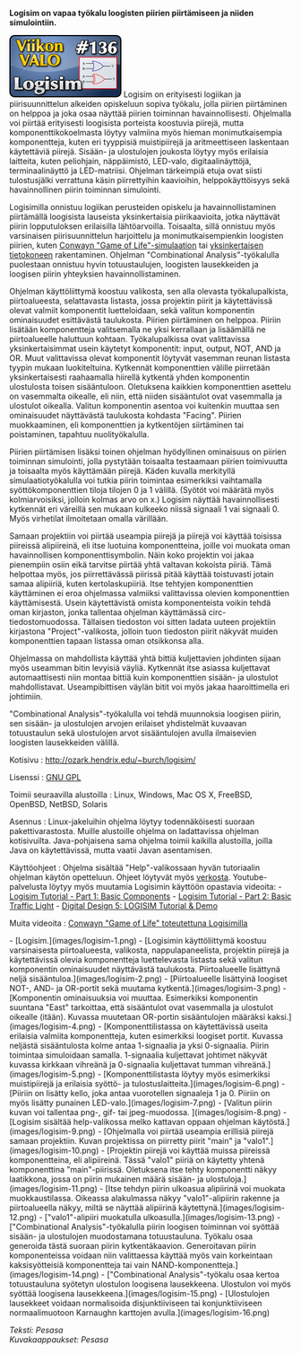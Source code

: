 <!--
Title: 3x32 Logisim - Viikon VALO #136
Date: 2013/08/04
Pageimage: valo136-logisim.png
Tags: Linux,Windows,Mac OS X,FreeBSD,OpenBSD,NetBSD,Solaris,Logiikka,Opetus,Opiskelu,Tiede
-->

**Logisim on vapaa työkalu loogisten piirien piirtämiseen ja niiden
simulointiin.**

![](images/valo136-logisim.png "fig:valo136-logisim.png") Logisim on
erityisesti logiikan ja piirisuunnittelun alkeiden opiskeluun sopiva
työkalu, jolla piirien piirtäminen on helppoa ja joka osaa näyttää
piirien toiminnan havainnollisesti. Ohjelmalla voi piirtää erityisesti
loogisista porteista koostuvia piirejä, mutta komponenttikokoelmasta
löytyy valmiina myös hieman monimutkaisempia komponentteja, kuten eri
tyyppisiä muistipiirejä ja aritmeettiseen laskentaan käytettäviä
piirejä. Sisään- ja ulostulojen joukosta löytyy myös erilaisia
laitteita, kuten peliohjain, näppäimistö, LED-valo, digitaalinäyttöjä,
terminaalinäyttö ja LED-matriisi. Ohjelman tärkeimpiä etuja ovat siisti
tulostusjälki verrattuna käsin piirrettyihin kaavioihin,
helppokäyttöisyys sekä havainnollinen piirin toiminnan simulointi.

Logisimilla onnistuu logiikan perusteiden opiskelu ja
havainnollistaminen piirtämällä loogisista lauseista yksinkertaisia
piirikaavioita, jotka näyttävät piirin lopputuloksen erilaisilla
lähtöarvoilla. Toisaalta, sillä onnistuu myös varsinaisen
piirisuunnittelun harjoittelu ja monimutkaisempienkin loogisten piirien,
kuten [Conwayn "Game of
Life"-simulaation](https://www.youtube.com/watch?v=KpBzN1Sodh0) tai
[yksinkertaisen tietokoneen](http://joshcorbin.com/?p=4) rakentaminen.
Ohjelman "Combinational Analysis"-työkalulla puolestaan onnistuu hyvin
totuustaulujen, loogisten lausekkeiden ja loogisen piirin yhteyksien
havainnollistaminen.

Ohjelman käyttöliittymä koostuu valikosta, sen alla olevasta
työkalupalkista, piirtoalueesta, selattavasta listasta, jossa projektin
piirit ja käytettävissä olevat valmiit komponentit luetteloidaan, sekä
valitun komponentin ominaisuudet esittävästä taulukosta. Piirien
piirtäminen on helppoa. Piiriin lisätään komponentteja valitsemalla ne
yksi kerrallaan ja lisäämällä ne piirtoalueelle haluttuun kohtaan.
Työkalupalkissa ovat valittavissa yksinkertaisimmat usein käytetyt
komponentit: input, output, NOT, AND ja OR. Muut valittavissa olevat
komponentit löytyvät vasemman reunan listasta tyypin mukaan
luokiteltuina. Kytkennät komponenttien välille piirretään
yksinkertaisesti raahaamalla hiirellä kytkentä yhden komponentin
ulostulosta toisen sisääntuloon. Oletuksena kaikkien komponenttien
asettelu on vasemmalta oikealle, eli niin, että niiden sisääntulot ovat
vasemmalla ja ulostulot oikealla. Valitun komponentin asentoa voi
kuitenkin muuttaa sen ominaisuudet näyttävästä taulukosta kohdasta
"Facing". Piirien muokkaaminen, eli komponenttien ja kytkentöjen
siirtäminen tai poistaminen, tapahtuu nuolityökalulla.

Piirien piirtämisen lisäksi toinen ohjelman hyödyllinen ominaisuus on
piirien toiminnan simulointi, jolla pystytään toisaalta testaamaan
piirien toimivuutta ja toisaalta myös käyttämään piirejä. Käden kuvalla
merkityllä simulaatiotyökalulla voi tutkia piirin toimintaa esimerkiksi
vaihtamalla syöttökomponenttien tiloja tilojen 0 ja 1 välillä. (Syötöt
voi määrätä myös kolmiarvoisiksi, jolloin kolmas arvo on x.) Logisim
näyttää havainnollisesti kytkennät eri väreillä sen mukaan kulkeeko
niissä signaali 1 vai signaali 0. Myös virhetilat ilmoitetaan omalla
värillään.

Samaan projektiin voi piirtää useampia piirejä ja piirejä voi käyttää
toisissa piireissä alipiireinä, eli itse luotuina komponentteina, joille
voi muokata oman havainnollisen komponenttisymbolin. Näin koko projektin
voi jakaa pienempiin osiin eikä tarvitse piirtää yhtä valtavan kokoista
piiriä. Tämä helpottaa myös, jos piirrettävässä piirissä pitää käyttää
toistuvasti jotain samaa alipiiriä, kuten kertolaskupiiriä. Itse
tehtyjen komponenttien käyttäminen ei eroa ohjelmassa valmiiksi
valittavissa olevien komponenttien käyttämisestä. Usein käytettävistä
omista komponenteista voikin tehdä oman kirjaston, jonka tallentaa
ohjelman käyttämässä circ-tiedostomuodossa. Tällaisen tiedoston voi
sitten ladata uuteen projektiin kirjastona "Project"-valikosta, jolloin
tuon tiedoston piirit näkyvät muiden komponenttien tapaan listassa oman
otsikkonsa alla.

Ohjelmassa on mahdollista käyttää yhtä bittiä kuljettavien johdinten
sijaan myös useamman bitin levyisiä väyliä. Kytkennät itse asiassa
kuljettavat automaattisesti niin montaa bittiä kuin komponenttien
sisään- ja ulostulot mahdollistavat. Useampibittisen väylän bitit voi
myös jakaa haaroittimella eri johtimiin.

"Combinational Analysis"-työkalulla voi tehdä muunnoksia loogisen
piirin, sen sisään- ja ulostulojen arvojen erilaiset yhdistelmät
kuvaavan totuustaulun sekä ulostulojen arvot sisääntulojen avulla
ilmaisevien loogisten lausekkeiden välillä.

Kotisivu
:   <http://ozark.hendrix.edu/~burch/logisim/>

Lisenssi
:   [GNU GPL](GNU_GPL)

Toimii seuraavilla alustoilla
:   Linux, Windows, Mac OS X, FreeBSD, OpenBSD, NetBSD, Solaris

Asennus
:   Linux-jakeluihin ohjelma löytyy todennäköisesti suoraan
    pakettivarastosta. Muille alustoille ohjelma on ladattavissa
    ohjelman kotisivuilta. Java-pohjaisena sama ohjelma toimii kaikilla
    alustoilla, joilla Java on käytettävissä, mutta vaatii Javan
    asentamisen.

Käyttöohjeet
:   Ohjelma sisältää "Help"-valikossaan hyvän tutoriaalin ohjelman
    käytön opetteluun. Ohjeet löytyvät myös
    [verkosta](http://ozark.hendrix.edu/~burch/logisim/docs.html).
    Youtube-palvelusta löytyy myös muutamia Logisimin käyttöön opastavia
    videoita:
    -   [Logisim Tutorial - Part 1: Basic
        Components](https://www.youtube.com/watch?v=WExVhr583vA)
    -   [Logisim Tutorial - Part 2: Basic Traffic
        Light](https://www.youtube.com/watch?v=eZ2SmsUi8kI)
    -   [Digital Design 5: LOGISIM Tutorial &
        Demo](https://www.youtube.com/watch?v=ATPqpFMlVdw)

Muita videoita
:   [Conwayn "Game of Life" toteutettuna
    Logisimilla](https://www.youtube.com/watch?v=KpBzN1Sodh0)

<div class="psgallery" markdown="1">
-   [Logisim.](images/logisim-1.png)
-   [Logisimin käyttöliittymä koostuu varsinaisesta piirtoalueesta,
    valikosta, nappulapaneelista, projektin piirejä ja käytettävissä
    olevia komponentteja luettelevasta listasta sekä valitun komponentin
    ominaisuudet näyttävästä taulukosta. Piirtoalueelle lisättynä neljä
    sisääntuloa.](images/logisim-2.png)
-   [Piirtoalueelle lisättyinä loogiset NOT-, AND- ja OR-portit sekä
    muutama kytkentä.](images/logisim-3.png)
-   [Komponentin ominaisuuksia voi muuttaa. Esimerkiksi komponentin
    suuntana "East" tarkoittaa, että sisääntulot ovat vasemmalla ja
    ulostulot oikealle (itään). Kuvassa muutetaan OR-portin
    sisääntulojen määräksi kaksi.](images/logisim-4.png)
-   [Komponenttilistassa on käytettävissä useita erilaisia valmiita
    komponentteja, kuten esimerkiksi loogiset portit. Kuvassa neljästä
    sisääntulosta kolme antaa 1-signaalia ja yksi 0-signaalia. Piirin
    toimintaa simuloidaan samalla. 1-signaalia kuljettavat johtimet
    näkyvät kuvassa kirkkaan vihreänä ja 0-signaalia kuljettavat tumman
    vihreänä.](images/logisim-5.png)
-   [Komponenttilistasta löytyy myös esimerkiksi muistipiirejä ja
    erilaisia syöttö- ja tulostuslaitteita.](images/logisim-6.png)
-   [Piiriin on lisätty kello, joka antaa vuorotellen signaaleja 1 ja 0.
    Piiriin on myös lisätty punainen LED-valo.](images/logisim-7.png)
-   [Valitun piirin kuvan voi tallentaa png-, gif- tai jpeg-muodossa.
    ](images/logisim-8.png)
-   [Logisim sisältää help-valikossa melko kattavan oppaan ohjelman
    käytöstä.](images/logisim-9.png)
-   [Ohjelmalla voi piirtää useampia erillisiä piirejä samaan
    projektiin. Kuvan projektissa on piirretty piirit "main" ja
    "valo1".](images/logisim-10.png)
-   [Projektin piirejä voi käyttää muissa piireissä komponentteina, eli
    alipiireinä. Tässä "valo1" piiriä on käytetty yhtenä komponenttina
    "main"-piirissä. Oletuksena itse tehty komponentti näkyy laatikkona,
    jossa on piirin mukainen määrä sisään- ja
    ulostuloja.](images/logisim-11.png)
-   [Itse tehdyn piirin ulkoasua alipiirinä voi muokata muokkaustilassa.
    Oikeassa alakulmassa näkyy "valo1"-alipiirin rakenne ja
    piirtoalueella näkyy, miltä se näyttää alipiirinä
    käytettynä.](images/logisim-12.png)
-   ["valo1"-alipiiri muokatulla ulkoasulla.](images/logisim-13.png)
-   ["Combinational Analysis"-työkalulla piirin loogisen toiminnan voi
    syöttää sisään- ja ulostulojen muodostamana totuustauluna. Työkalu
    osaa generoida tästä suoraan piirin kytkentäkaavion. Generoitavan
    piirin komponenteissa voidaan niin valittaessa käyttää myös vain
    korkeintaan kaksisyötteisiä komponentteja tai vain
    NAND-komponentteja.](images/logisim-14.png)
-   ["Combinational Analysis"-työkalu osaa kertoa totuustauluna syötetyn
    ulostulon loogisena lausekkeena. Ulostulon voi myös syöttää
    loogisena lausekkeena.](images/logisim-15.png)
-   [Ulostulojen lausekkeet voidaan normalisoida disjunktiiviseen tai
    konjunktiiviseen normaalimuotoon Karnaughn karttojen
    avulla.](images/logisim-16.png)
</div>

*Teksti: Pesasa* <br />
*Kuvakaappaukset: Pesasa*

